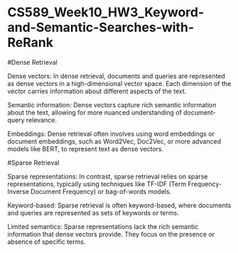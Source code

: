 # CS589_Week10_HW3_Keyword-and-Semantic-Searches-with-ReRank

#Dense Retrieval

Dense vectors:
In dense retrieval, documents and queries are represented as dense vectors in a high-dimensional vector space.
Each dimension of the vector carries information about different aspects of the text.

Semantic information:
Dense vectors capture rich semantic information about the text, allowing for more nuanced understanding of document-query relevance.

Embeddings:
Dense retrieval often involves using word embeddings or document embeddings, such as Word2Vec, Doc2Vec, or more advanced models like BERT, to represent text as dense vectors.

#Sparse Retrieval

Sparse representations:
In contrast, sparse retrieval relies on sparse representations, typically using techniques like TF-IDF (Term Frequency-Inverse Document Frequency) or bag-of-words models.

Keyword-based:
Sparse retrieval is often keyword-based, where documents and queries are represented as sets of keywords or terms.

Limited semantics:
Sparse representations lack the rich semantic information that dense vectors provide.
They focus on the presence or absence of specific terms.
